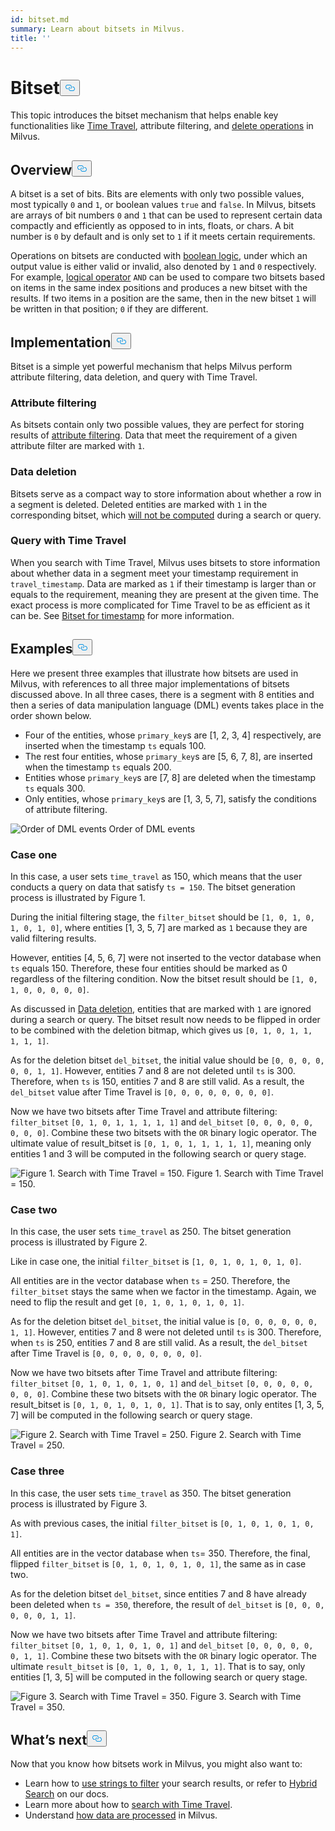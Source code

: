 ```yaml
---
id: bitset.md
summary: Learn about bitsets in Milvus.
title: ''
---
```

<h1 id="Bitset" class="common-anchor-header">Bitset<button data-href="#Bitset" class="anchor-icon" translate="no">
      <svg translate="no"
        aria-hidden="true"
        focusable="false"
        height="20"
        version="1.1"
        viewBox="0 0 16 16"
        width="16"
      >
        <path
          fill="#0092E4"
          fill-rule="evenodd"
          d="M4 9h1v1H4c-1.5 0-3-1.69-3-3.5S2.55 3 4 3h4c1.45 0 3 1.69 3 3.5 0 1.41-.91 2.72-2 3.25V8.59c.58-.45 1-1.27 1-2.09C10 5.22 8.98 4 8 4H4c-.98 0-2 1.22-2 2.5S3 9 4 9zm9-3h-1v1h1c1 0 2 1.22 2 2.5S13.98 12 13 12H9c-.98 0-2-1.22-2-2.5 0-.83.42-1.64 1-2.09V6.25c-1.09.53-2 1.84-2 3.25C6 11.31 7.55 13 9 13h4c1.45 0 3-1.69 3-3.5S14.5 6 13 6z"
        ></path>
      </svg>
    </button></h1><p>This topic introduces the bitset mechanism that helps enable key functionalities like <a href="/docs/it/timetravel_ref.md">Time Travel</a>, attribute filtering, and <a href="https://milvus.io/blog/2022-02-07-how-milvus-deletes-streaming-data-in-distributed-cluster.md">delete operations</a> in Milvus.</p>
<h2 id="Overview" class="common-anchor-header">Overview<button data-href="#Overview" class="anchor-icon" translate="no">
      <svg translate="no"
        aria-hidden="true"
        focusable="false"
        height="20"
        version="1.1"
        viewBox="0 0 16 16"
        width="16"
      >
        <path
          fill="#0092E4"
          fill-rule="evenodd"
          d="M4 9h1v1H4c-1.5 0-3-1.69-3-3.5S2.55 3 4 3h4c1.45 0 3 1.69 3 3.5 0 1.41-.91 2.72-2 3.25V8.59c.58-.45 1-1.27 1-2.09C10 5.22 8.98 4 8 4H4c-.98 0-2 1.22-2 2.5S3 9 4 9zm9-3h-1v1h1c1 0 2 1.22 2 2.5S13.98 12 13 12H9c-.98 0-2-1.22-2-2.5 0-.83.42-1.64 1-2.09V6.25c-1.09.53-2 1.84-2 3.25C6 11.31 7.55 13 9 13h4c1.45 0 3-1.69 3-3.5S14.5 6 13 6z"
        ></path>
      </svg>
    </button></h2><p>A bitset is a set of bits. Bits are elements with only two possible values, most typically <code translate="no">0</code> and <code translate="no">1</code>, or boolean values <code translate="no">true</code> and <code translate="no">false</code>. In Milvus, bitsets are arrays of bit numbers <code translate="no">0</code> and <code translate="no">1</code> that can be used to represent certain data compactly and efficiently as opposed to in ints, floats, or chars. A bit number is <code translate="no">0</code> by default and is only set to <code translate="no">1</code> if it meets certain requirements.</p>
<p>Operations on bitsets are conducted with <a href="/docs/it/boolean.md">boolean logic</a>, under which an output value is either valid or invalid, also denoted by <code translate="no">1</code> and <code translate="no">0</code> respectively. For example, <a href="https://milvus.io/docs/v2.1.x/boolean.md#Logical-operators">logical operator</a> <code translate="no">AND</code> can be used to compare two bitsets based on items in the same index positions and produces a new bitset with the results. If two items in a position are the same, then in the new bitset <code translate="no">1</code> will be written in that position; <code translate="no">0</code> if they are different.</p>
<h2 id="Implementation" class="common-anchor-header">Implementation<button data-href="#Implementation" class="anchor-icon" translate="no">
      <svg translate="no"
        aria-hidden="true"
        focusable="false"
        height="20"
        version="1.1"
        viewBox="0 0 16 16"
        width="16"
      >
        <path
          fill="#0092E4"
          fill-rule="evenodd"
          d="M4 9h1v1H4c-1.5 0-3-1.69-3-3.5S2.55 3 4 3h4c1.45 0 3 1.69 3 3.5 0 1.41-.91 2.72-2 3.25V8.59c.58-.45 1-1.27 1-2.09C10 5.22 8.98 4 8 4H4c-.98 0-2 1.22-2 2.5S3 9 4 9zm9-3h-1v1h1c1 0 2 1.22 2 2.5S13.98 12 13 12H9c-.98 0-2-1.22-2-2.5 0-.83.42-1.64 1-2.09V6.25c-1.09.53-2 1.84-2 3.25C6 11.31 7.55 13 9 13h4c1.45 0 3-1.69 3-3.5S14.5 6 13 6z"
        ></path>
      </svg>
    </button></h2><p>Bitset is a simple yet powerful mechanism that helps Milvus perform attribute filtering, data deletion, and query with Time Travel.</p>
<h3 id="Attribute-filtering" class="common-anchor-header">Attribute filtering</h3><p>As bitsets contain only two possible values, they are perfect for storing results of <a href="https://milvus.io/docs/v2.1.x/hybridsearch.md">attribute filtering</a>. Data that meet the requirement of a given attribute filter are marked with <code translate="no">1</code>.</p>
<h3 id="Data-deletion" class="common-anchor-header">Data deletion</h3><p>Bitsets serve as a compact way to store information about whether a row in a segment is deleted. Deleted entities are marked with <code translate="no">1</code> in the corresponding bitset, which <a href="https://milvus.io/blog/deleting-data-in-milvus.md">will not be computed</a> during a search or query.</p>
<h3 id="Query-with-Time-Travel" class="common-anchor-header">Query with Time Travel</h3><p>When you search with Time Travel, Milvus uses bitsets to store information about whether data in a segment meet your timestamp requirement in <code translate="no">travel_timestamp</code>. Data are marked as <code translate="no">1</code> if their timestamp is larger than or equals to the requirement, meaning they are present at the given time. The exact process is more complicated for Time Travel to be as efficient as it can be. See <a href="https://milvus.io/docs/v2.1.x/timetravel_ref.md#Bitset-for-timestamp">Bitset for timestamp</a> for more information.</p>
<h2 id="Examples" class="common-anchor-header">Examples<button data-href="#Examples" class="anchor-icon" translate="no">
      <svg translate="no"
        aria-hidden="true"
        focusable="false"
        height="20"
        version="1.1"
        viewBox="0 0 16 16"
        width="16"
      >
        <path
          fill="#0092E4"
          fill-rule="evenodd"
          d="M4 9h1v1H4c-1.5 0-3-1.69-3-3.5S2.55 3 4 3h4c1.45 0 3 1.69 3 3.5 0 1.41-.91 2.72-2 3.25V8.59c.58-.45 1-1.27 1-2.09C10 5.22 8.98 4 8 4H4c-.98 0-2 1.22-2 2.5S3 9 4 9zm9-3h-1v1h1c1 0 2 1.22 2 2.5S13.98 12 13 12H9c-.98 0-2-1.22-2-2.5 0-.83.42-1.64 1-2.09V6.25c-1.09.53-2 1.84-2 3.25C6 11.31 7.55 13 9 13h4c1.45 0 3-1.69 3-3.5S14.5 6 13 6z"
        ></path>
      </svg>
    </button></h2><p>Here we present three examples that illustrate how bitsets are used in Milvus, with references to all three major implementations of bitsets discussed above. In all three cases, there is a segment with 8 entities and then a series of data manipulation language (DML) events takes place in the order shown below.</p>
<ul>
<li>Four of the entities, whose <code translate="no">primary_key</code>s are [1, 2, 3, 4] respectively, are inserted when the timestamp <code translate="no">ts</code> equals 100.</li>
<li>The rest four entities, whose <code translate="no">primary_key</code>s are [5, 6, 7, 8], are inserted when the timestamp <code translate="no">ts</code> equals 200.</li>
<li>Entities whose <code translate="no">primary_key</code>s are [7, 8] are deleted when the timestamp <code translate="no">ts</code> equals 300.</li>
<li>Only entities, whose <code translate="no">primary_key</code>s are [1, 3, 5, 7], satisfy the conditions of attribute filtering.</li>
</ul>
<p>
  <span class="img-wrapper">
    <img translate="no" src="/docs/v2.1.x/assets/bitset_0.svg" alt="Order of DML events" class="doc-image" id="order-of-dml-events" />
    <span>Order of DML events</span>
  </span>
</p>
<h3 id="Case-one" class="common-anchor-header">Case one</h3><p>In this case, a user sets <code translate="no">time_travel</code> as 150, which means that the user conducts a query on data that satisfy <code translate="no">ts = 150</code>. The bitset generation process is illustrated by Figure 1.</p>
<p>During the initial filtering stage, the <code translate="no">filter_bitset</code> should be <code translate="no">[1, 0, 1, 0, 1, 0, 1, 0]</code>, where entities [1, 3, 5, 7] are marked as <code translate="no">1</code> because they are valid filtering results.</p>
<p>However, entities [4, 5, 6, 7] were not inserted to the vector database when <code translate="no">ts</code> equals 150. Therefore, these four entities should be marked as 0 regardless of the filtering condition. Now the bitset result should be <code translate="no">[1, 0, 1, 0, 0, 0, 0, 0]</code>.</p>
<p>As discussed in <a href="#data-deletion">Data deletion</a>, entities that are marked with <code translate="no">1</code> are ignored during a search or query. The bitset result now needs to be flipped in order to be combined with the deletion bitmap, which gives us <code translate="no">[0, 1, 0, 1, 1, 1, 1, 1]</code>.</p>
<p>As for the deletion bitset <code translate="no">del_bitset</code>, the initial value should be <code translate="no">[0, 0, 0, 0, 0, 0, 1, 1]</code>. However, entities 7 and 8 are not deleted until <code translate="no">ts</code> is 300. Therefore, when <code translate="no">ts</code> is 150, entities 7 and 8 are still valid. As a result, the <code translate="no">del_bitset</code> value after Time Travel is <code translate="no">[0, 0, 0, 0, 0, 0, 0, 0]</code>.</p>
<p>Now we have two bitsets after Time Travel and attribute filtering: <code translate="no">filter_bitset</code> <code translate="no">[0, 1, 0, 1, 1, 1, 1, 1]</code> and <code translate="no">del_bitset</code> <code translate="no">[0, 0, 0, 0, 0, 0, 0, 0]</code>.  Combine these two bitsets with the <code translate="no">OR</code> binary logic operator. The ultimate value of result_bitset is <code translate="no">[0, 1, 0, 1, 1, 1, 1, 1]</code>, meaning only entities 1 and 3 will be computed in the following search or query stage.</p>
<p>
  <span class="img-wrapper">
    <img translate="no" src="/docs/v2.1.x/assets/bitset_1.jpg" alt="Figure 1. Search with Time Travel = 150." class="doc-image" id="figure-1.-search-with-time-travel-=-150." />
    <span>Figure 1. Search with Time Travel = 150.</span>
  </span>
</p>
<h3 id="Case-two" class="common-anchor-header">Case two</h3><p>In this case, the user sets <code translate="no">time_travel</code> as 250. The bitset generation process is illustrated by Figure 2.</p>
<p>Like in case one, the initial <code translate="no">filter_bitset</code> is <code translate="no">[1, 0, 1, 0, 1, 0, 1, 0]</code>.</p>
<p>All entities are in the vector database when <code translate="no">ts</code> = 250. Therefore, the <code translate="no">filter_bitset</code> stays the same when we factor in the timestamp. Again, we need to flip the result and get <code translate="no">[0, 1, 0, 1, 0, 1, 0, 1]</code>.</p>
<p>As for the deletion bitset <code translate="no">del_bitset</code>, the initial value is <code translate="no">[0, 0, 0, 0, 0, 0, 1, 1]</code>. However, entities 7 and 8 were not deleted until <code translate="no">ts</code> is 300. Therefore, when <code translate="no">ts</code> is 250, entities 7 and 8 are still valid. As a result, the <code translate="no">del_bitset</code> after Time Travel is <code translate="no">[0, 0, 0, 0, 0, 0, 0, 0]</code>.</p>
<p>Now we have two bitsets after Time Travel and attribute filtering: <code translate="no">filter_bitset</code> <code translate="no">[0, 1, 0, 1, 0, 1, 0, 1]</code> and <code translate="no">del_bitset</code> <code translate="no">[0, 0, 0, 0, 0, 0, 0, 0]</code>. Combine these two bitsets with the <code translate="no">OR</code> binary logic operator. The result_bitset is <code translate="no">[0, 1, 0, 1, 0, 1, 0, 1]</code>. That is to say, only entites [1, 3, 5, 7] will be computed in the following search or query stage.</p>
<p>
  <span class="img-wrapper">
    <img translate="no" src="/docs/v2.1.x/assets/bitset_2.jpg" alt="Figure 2. Search with Time Travel = 250." class="doc-image" id="figure-2.-search-with-time-travel-=-250." />
    <span>Figure 2. Search with Time Travel = 250.</span>
  </span>
</p>
<h3 id="Case-three" class="common-anchor-header">Case three</h3><p>In this case, the user sets <code translate="no">time_travel</code> as 350. The bitset generation process is illustrated by Figure 3.</p>
<p>As with previous cases, the initial <code translate="no">filter_bitset</code> is <code translate="no">[0, 1, 0, 1, 0, 1, 0, 1]</code>.</p>
<p>All entities are in the vector database when <code translate="no">ts</code>= 350. Therefore, the final, flipped <code translate="no">filter_bitset</code> is <code translate="no">[0, 1, 0, 1, 0, 1, 0, 1]</code>, the same as in case two.</p>
<p>As for the deletion bitset <code translate="no">del_bitset</code>, since entities 7 and 8 have already been deleted when <code translate="no">ts = 350</code>, therefore, the result of <code translate="no">del_bitset</code> is <code translate="no">[0, 0, 0, 0, 0, 0, 1, 1]</code>.</p>
<p>Now we have two bitsets after Time Travel and attribute filtering: <code translate="no">filter_bitset</code> <code translate="no">[0, 1, 0, 1, 0, 1, 0, 1]</code> and <code translate="no">del_bitset</code> <code translate="no">[0, 0, 0, 0, 0, 0, 1, 1]</code>.  Combine these two bitsets with the <code translate="no">OR</code> binary logic operator. The ultimate <code translate="no">result_bitset</code> is <code translate="no">[0, 1, 0, 1, 0, 1, 1, 1]</code>. That is to say, only entities [1, 3, 5] will be computed in the following search or query stage.</p>
<p>
  <span class="img-wrapper">
    <img translate="no" src="/docs/v2.1.x/assets/bitset_3.jpg" alt="Figure 3. Search with Time Travel = 350." class="doc-image" id="figure-3.-search-with-time-travel-=-350." />
    <span>Figure 3. Search with Time Travel = 350.</span>
  </span>
</p>
<h2 id="Whats-next" class="common-anchor-header">What’s next<button data-href="#Whats-next" class="anchor-icon" translate="no">
      <svg translate="no"
        aria-hidden="true"
        focusable="false"
        height="20"
        version="1.1"
        viewBox="0 0 16 16"
        width="16"
      >
        <path
          fill="#0092E4"
          fill-rule="evenodd"
          d="M4 9h1v1H4c-1.5 0-3-1.69-3-3.5S2.55 3 4 3h4c1.45 0 3 1.69 3 3.5 0 1.41-.91 2.72-2 3.25V8.59c.58-.45 1-1.27 1-2.09C10 5.22 8.98 4 8 4H4c-.98 0-2 1.22-2 2.5S3 9 4 9zm9-3h-1v1h1c1 0 2 1.22 2 2.5S13.98 12 13 12H9c-.98 0-2-1.22-2-2.5 0-.83.42-1.64 1-2.09V6.25c-1.09.53-2 1.84-2 3.25C6 11.31 7.55 13 9 13h4c1.45 0 3-1.69 3-3.5S14.5 6 13 6z"
        ></path>
      </svg>
    </button></h2><p>Now that you know how bitsets work in Milvus, you might also want to:</p>
<ul>
<li>Learn how to <a href="https://milvus.io/blog/2022-08-08-How-to-use-string-data-to-empower-your-similarity-search-applications.md">use strings to filter</a> your search results, or refer to <a href="https://milvus.io/docs/v2.1.x/hybridsearch.md">Hybrid Search</a> on our docs.</li>
<li>Learn more about how to <a href="https://milvus.io/docs/v2.1.x/timetravel.md">search with Time Travel</a>.</li>
<li>Understand <a href="https://milvus.io/docs/v2.1.x/data_processing.md">how data are processed</a> in Milvus.</li>
</ul>
